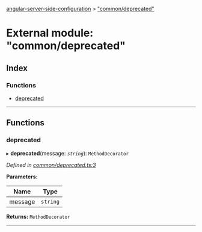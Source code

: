 [angular-server-side-configuration](../README.md) > ["common/deprecated"](../modules/_common_deprecated_.md)

# External module: "common/deprecated"

## Index

### Functions

* [deprecated](_common_deprecated_.md#deprecated)

---

## Functions

<a id="deprecated"></a>

###  deprecated

▸ **deprecated**(message: *`string`*): `MethodDecorator`

*Defined in [common/deprecated.ts:3](https://github.com/kyubisation/angular-server-side-configuration/blob/e20a7d2/src/common/deprecated.ts#L3)*

**Parameters:**

| Name | Type |
| ------ | ------ |
| message | `string` |

**Returns:** `MethodDecorator`

___


